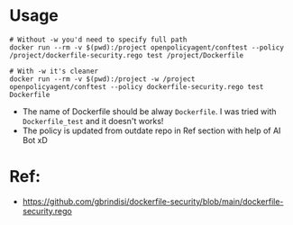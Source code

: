 # Usage
```
# Without -w you'd need to specify full path
docker run --rm -v $(pwd):/project openpolicyagent/conftest --policy /project/dockerfile-security.rego test /project/Dockerfile

# With -w it's cleaner
docker run --rm -v $(pwd):/project -w /project openpolicyagent/conftest --policy dockerfile-security.rego test Dockerfile
```

- The name of Dockerfile should be alway `Dockerfile`. I was tried with `Dockerfile_test` and it doesn't works!
- The policy is updated from outdate repo in Ref section with help of AI Bot xD

# Ref:
- https://github.com/gbrindisi/dockerfile-security/blob/main/dockerfile-security.rego